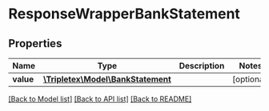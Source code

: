 # ResponseWrapperBankStatement

## Properties
Name | Type | Description | Notes
------------ | ------------- | ------------- | -------------
**value** | [**\Tripletex\Model\BankStatement**](BankStatement.md) |  | [optional] 

[[Back to Model list]](../README.md#documentation-for-models) [[Back to API list]](../README.md#documentation-for-api-endpoints) [[Back to README]](../README.md)

